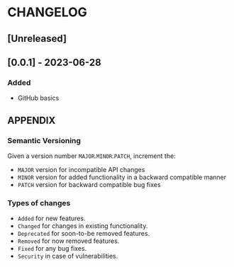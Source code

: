 # CHANGELOG

## [Unreleased]

## [0.0.1] - 2023-06-28

### Added
- GitHub basics


## APPENDIX

### Semantic Versioning

Given a version number `MAJOR`.`MINOR`.`PATCH`, increment the:

- `MAJOR` version for incompatible API changes
- `MINOR` version for added functionality in a backward compatible manner
- `PATCH` version for backward compatible bug fixes

### Types of changes

- `Added` for new features.
- `Changed` for changes in existing functionality.
- `Deprecated` for soon-to-be removed features.
- `Removed` for now removed features.
- `Fixed` for any bug fixes.
- `Security` in case of vulnerabilities.
